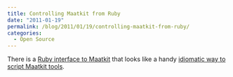 ```yaml
---
title: Controlling Maatkit from Ruby
date: "2011-01-19"
permalink: /blog/2011/01/19/controlling-maatkit-from-ruby/
categories:
  - Open Source
---
```

There is a [Ruby interface to Maatkit][1] that looks like a handy [idiomatic way to script Maatkit tools][2].

 [1]: http://rubygems.org/gems/maatkit-ruby
 [2]: http://rubydoc.info/gems/maatkit-ruby/0.1.0/frames
